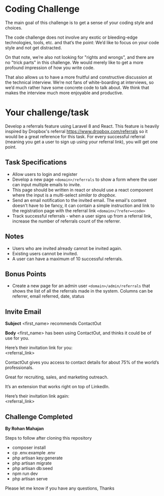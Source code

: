 # Coding Challenge

The main goal of this challenge is to get a sense of your coding style and choices.

The code challenge does not involve any exotic or bleeding-edge technologies, tools, etc. and that’s the point: We’d like to focus on your code style and not get distracted.

On that note, we’re also not looking for "rights and wrongs", and there are no "trick parts" in this challenge. We would merely like to get a more profound impression of how you write code.

That also allows us to have a more fruitful and constructive discussion at the technical interview. We’re not fans of white-boarding at interviews, so we’d much rather have some concrete code to talk about. We think that makes the interview much more enjoyable and productive.


# Your challenge/task

Develop a referrals feature using Laravel 8 and React. This feature is heavily inspired by Dropbox's referral https://www.dropbox.com/referrals so it would be a great reference for this task. For every successful referral (meaning you get a user to sign up using your referral link), you will get one point.

## Task Specifications

* Allow users to login and register
* Develop a new page `<domain>/referrals` to show a form where the user can input multiple emails to invite.
* This page should be written in react or should use a react component where the input is a multi-select _similar to dropbox_.
* Send an email notification to the invited email. The email's content doesn't have to be fancy, it can contain a simple instruction and link to the registration page with the referral link `<domain>/?refer=<code>`
* Track successful referrals - when a user signs up from a referral link, increase the number of referrals count of the referrer.

## Notes
* Users who are invited already cannot be invited again.
* Existing users cannot be invited.
* A user can have a maximum of 10 successful referrals.

## Bonus Points
* Create a new page for an admin user `<domain>/admin/referrals` that shows the list of all the referrals made in the system. Columns can be referrer, email referred, date, status

## Invite Email
**Subject**
<first_name> recommends ContactOut

**Body**
<first_name> has been using ContactOut, and thinks it could be of use for you.  
  
Here’s their invitation link for you:  
<referral_link>
  
ContactOut gives you access to contact details for about 75% of the world’s professionals.  
  
Great for recruiting, sales, and marketing outreach.  
  
It’s an extension that works right on top of LinkedIn.  
  
Here’s their invitation link again:  
<referral_link>


## Challenge Completed

**By Rohan Mahajan**

Steps to follow after cloning this repository

* composer install
* cp .env.example .env
* php artisan key:generate
* php artisan migrate
* php artisan db:seed
* npm run dev
* php artisan serve

Please let me know if you have any questions, Thanks
